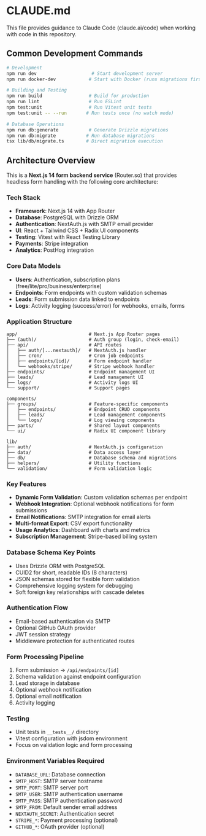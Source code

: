 # CLAUDE.md

This file provides guidance to Claude Code (claude.ai/code) when working with code in this repository.

## Common Development Commands

```bash
# Development
npm run dev                    # Start development server
npm run docker-dev            # Start with Docker (runs migrations first)

# Building and Testing
npm run build                 # Build for production
npm run lint                  # Run ESLint
npm test:unit                 # Run Vitest unit tests
npm test:unit -- --run       # Run tests once (no watch mode)

# Database Operations
npm run db:generate           # Generate Drizzle migrations
npm run db:migrate           # Run database migrations
tsx lib/db/migrate.ts        # Direct migration execution
```

## Architecture Overview

This is a **Next.js 14 form backend service** (Router.so) that provides headless form handling with the following core architecture:

### Tech Stack

- **Framework**: Next.js 14 with App Router
- **Database**: PostgreSQL with Drizzle ORM
- **Authentication**: NextAuth.js with SMTP email provider
- **UI**: React + Tailwind CSS + Radix UI components
- **Testing**: Vitest with React Testing Library
- **Payments**: Stripe integration
- **Analytics**: PostHog integration

### Core Data Models

- **Users**: Authentication, subscription plans (free/lite/pro/business/enterprise)
- **Endpoints**: Form endpoints with custom validation schemas
- **Leads**: Form submission data linked to endpoints
- **Logs**: Activity logging (success/error) for webhooks, emails, forms

### Application Structure

```
app/                          # Next.js App Router pages
├── (auth)/                   # Auth group (login, check-email)
├── api/                      # API routes
│   ├── auth/[...nextauth]/   # NextAuth.js handler
│   ├── cron/                 # Cron job endpoints
│   ├── endpoints/[id]/       # Form endpoint handler
│   └── webhooks/stripe/      # Stripe webhook handler
├── endpoints/                # Endpoint management UI
├── leads/                    # Lead management UI
├── logs/                     # Activity logs UI
└── support/                  # Support pages

components/
├── groups/                   # Feature-specific components
│   ├── endpoints/            # Endpoint CRUD components
│   ├── leads/                # Lead management components
│   └── logs/                 # Log viewing components
├── parts/                    # Shared layout components
└── ui/                       # Radix UI component library

lib/
├── auth/                     # NextAuth.js configuration
├── data/                     # Data access layer
├── db/                       # Database schema and migrations
├── helpers/                  # Utility functions
└── validation/               # Form validation logic
```

### Key Features

- **Dynamic Form Validation**: Custom validation schemas per endpoint
- **Webhook Integration**: Optional webhook notifications for form submissions
- **Email Notifications**: SMTP integration for email alerts
- **Multi-format Export**: CSV export functionality
- **Usage Analytics**: Dashboard with charts and metrics
- **Subscription Management**: Stripe-based billing system

### Database Schema Key Points

- Uses Drizzle ORM with PostgreSQL
- CUID2 for short, readable IDs (8 characters)
- JSON schemas stored for flexible form validation
- Comprehensive logging system for debugging
- Soft foreign key relationships with cascade deletes

### Authentication Flow

- Email-based authentication via SMTP
- Optional GitHub OAuth provider
- JWT session strategy
- Middleware protection for authenticated routes

### Form Processing Pipeline

1. Form submission → `/api/endpoints/[id]`
2. Schema validation against endpoint configuration
3. Lead storage in database
4. Optional webhook notification
5. Optional email notification
6. Activity logging

### Testing

- Unit tests in `__tests__/` directory
- Vitest configuration with jsdom environment
- Focus on validation logic and form processing

### Environment Variables Required

- `DATABASE_URL`: Database connection
- `SMTP_HOST`: SMTP server hostname
- `SMTP_PORT`: SMTP server port
- `SMTP_USER`: SMTP authentication username
- `SMTP_PASS`: SMTP authentication password
- `SMTP_FROM`: Default sender email address
- `NEXTAUTH_SECRET`: Authentication secret
- `STRIPE_*`: Payment processing (optional)
- `GITHUB_*`: OAuth provider (optional)
